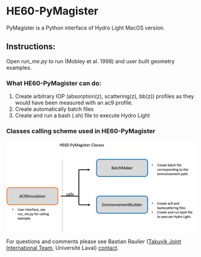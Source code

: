 # HE60-PyMagister

PyMagister is a Python interface of Hydro Light MacOS version. 

## Instructions:

Open _run_me.py_ to run (Mobley et al. 1998) and user built geometry examples.

### What HE60-PyMagister can do:
1. Create arbitrary IOP (absorption(z), scattering(z), bb(z)) profiles as they would have been measured with an ac9 profile.
2. Create automatically batch files
3. Create and run a bash (.sh) file to execute Hydro Light

### Classes calling scheme used in HE60-PyMagister
![image info](./ressources/pymagister_scheme.png)

For questions and comments please see Bastian Raulier ([Takuvik Joint International Team](URL "http://www.takuvik.ulaval.ca/"), Université Laval) [contact](mailto:bastian.raulier.1@ulaval.ca). 
